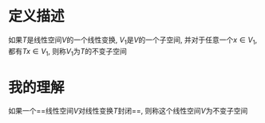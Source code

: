 # 定义描述

如果$T$是线性空间$V$的一个线性变换, $V_1$是$V$的一个子空间, 并对于任意一个$x\in V_1$, 都有$Tx\in V_1$, 则称$V_1$为$T$的不变子空间

# 我的理解

如果一个==线性空间$V$对线性变换$T$封闭==, 则称这个线性空间$V$为不变子空间